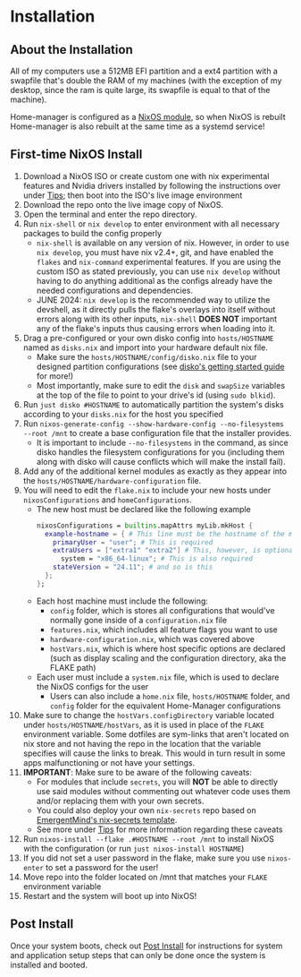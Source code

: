 # Installation

## About the Installation

All of my computers use a 512MB EFI partition and a ext4 partition with a swapfile that's double the RAM of my machines (with the exception of my desktop, since the ram is quite large, its swapfile is equal to that of the machine).

Home-manager is configured as a [NixOS module](https://nix-community.github.io/home-manager/index.xhtml#sec-install-nixos-module), so when NixOS is rebuilt Home-manager is also rebuilt at the same time as a systemd service!

## First-time NixOS Install

1. Download a NixOS ISO or create custom one with nix experimental features and Nvidia drivers installed by following the instructions over under [Tips](tips.md); then boot into the ISO's live image environment
2. Download the repo onto the live image copy of NixOS.
3. Open the terminal and enter the repo directory.
4. Run `nix-shell` or `nix develop` to enter environment with all necessary packages to build the config properly
   - `nix-shell` is available on any version of nix. However, in order to use `nix develop`, you must have nix v2.4+, git, and have enabled the `flakes` and `nix-command` experimental features. If you are using the custom ISO as stated previously, you can use `nix develop` without having to do anything additional as the configs already have the needed configurations and dependencies.
   - JUNE 2024: `nix develop` is the recommended way to utilize the devshell, as it directly pulls the flake's overlays into itself without errors along with its other inputs, `nix-shell` **DOES NOT** important any of the flake's inputs thus causing errors when loading into it.
5. Drag a pre-configured or your own disko config into `hosts/HOSTNAME` named as `disks.nix` and import into your hardware default nix file.
   - Make sure the `hosts/HOSTNAME/config/disko.nix` file to your designed partition configurations (see [disko's getting started guide](https://github.com/nix-community/disko/blob/master/docs/quickstart.md) for more!)
   - Most importantly, make sure to edit the `disk` and `swapSize` variables at the top of the file to point to your drive's id (using `sudo blkid`).
6. Run `just disko #HOSTNAME` to automatically partition the system's disks according to your `disks.nix` for the host you specified
7. Run `nixos-generate-config --show-hardware-config --no-filesystems --root /mnt` to create a base configuration file that the installer provides.
   - It is important to include `--no-filesystems` in the command, as since disko handles the filesystem configurations for you (including them along with disko will cause conflicts which will make the install fail).
8. Add any of the additional kernel modules as exactly as they appear into the `hosts/HOSTNAME/hardware-configuration` file.
9. You will need to edit the `flake.nix` to include your new hosts under `nixosConfigurations` and `homeConfigurations`.
   - The new host must be declared like the following example
     ```nix
     nixosConfigurations = builtins.mapAttrs myLib.mkHost {
       example-hostname = { # This line must be the hostname of the machine
         primaryUser = "user"; # This is required
         extraUsers = ["extra1" "extra2"] # This, however, is optional
           system = "x86_64-linux"; # This is also required
         stateVersion = "24.11"; # and so is this
       };
     };
     ```
   - Each host machine must include the following:
     - `config` folder, which is stores all configurations that would've normally gone inside of a `configuration.nix` file
     - `features.nix`, which includes all feature flags you want to use
     - `hardware-configuration.nix`, which was covered above
     - `hostVars.nix`, which is where host specific options are declared (such as display scaling and the configuration directory, aka the FLAKE path)
   - Each user must include a `system.nix` file, which is used to declare the NixOS configs for the user
     - Users can also include a `home.nix` file, `hosts/HOSTNAME` folder, and `config` folder for the equivalent Home-Manager configurations
10. Make sure to change the `hostVars.configDirectory` variable located under `hosts/HOSTNAME/hostVars`, as it is used in place of the `FLAKE` environment variable. Some dotfiles are sym-links that aren't located on nix store and not having the repo in the location that the variable specifies will cause the links to break. This would in turn result in some apps malfunctioning or not have your settings.
11. **IMPORTANT**: Make sure to be aware of the following caveats:
    - For modules that include `secrets`, you will **NOT** be able to directly use said modules without commenting out whatever code uses them and/or replacing them with your own secrets.
    - You could also deploy your own `nix-secrets` repo based on [EmergentMind's nix-secrets template](https://github.com/EmergentMind/nix-secrets-reference).
    - See more under [Tips](tips.md) for more information regarding these caveats
12. Run `nixos-install --flake .#HOSTNAME --root /mnt` to install NixOS with the configuration (or run `just nixos-install HOSTNAME`)
13. If you did not set a user password in the flake, make sure you use `nixos-enter` to set a password for the user!
14. Move repo into the folder located on /mnt that matches your `FLAKE` environment variable
15. Restart and the system will boot up into NixOS!

## Post Install

Once your system boots, check out [Post Install](post-install.md) for instructions for system and application setup steps that can only be done once the system is installed and booted.
